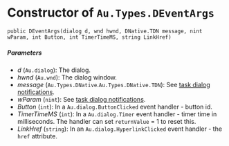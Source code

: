 # Constructor of `Au.Types.DEventArgs`

```
public DEventArgs(dialog d, wnd hwnd, DNative.TDN message, nint wParam, int Button, int TimerTimeMS, string LinkHref)
```

##### Parameters

- *d*  (`Au.dialog`):
    The dialog.
- *hwnd*  (`Au.wnd`):
    The dialog window.
- *message*  (`Au.Types.DNative`.`Au.Types.DNative.TDN`):
    See [task dialog notifications](https://www.google.com/search?q=task+dialog+notifications+site:microsoft.com).
- *wParam*  (`nint`):
    See [task dialog notifications](https://www.google.com/search?q=task+dialog+notifications+site:microsoft.com).
- *Button*  (`int`):
    In a `Au.dialog.ButtonClicked` event handler - button id.
- *TimerTimeMS*  (`int`):
    In a `Au.dialog.Timer` event handler - timer time in milliseconds. The handler can set `returnValue` = 1 to reset this.
- *LinkHref*  (`string`):
    In an `Au.dialog.HyperlinkClicked` event handler - the `href` attribute.